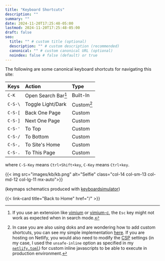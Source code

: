 ```yaml
---
title: "Keyboard Shortcuts"
description: ""
summary: ""
date: 2024-11-20T17:25:48-05:00
lastmod: 2024-11-20T17:25:48-05:00
draft: false
seo:
  title: "" # custom title (optional)
  description: "" # custom description (recommended)
  canonical: "" # custom canonical URL (optional)
  noindex: false # false (default) or true
---
```


The following are some canonical keyboard shortcuts for navigating this site:

| Keys    | Action              | Type       |
| :------ | :------------------ | :--------- |
| `C-K`   | Open Search Bar[^1] | Built-In   |
| `C-S-\` | Toggle Light/Dark   | Custom[^2] |
| `C-S-[` | Back One Page       | Custom     |
| `C-S-]` | Next One Page       | Custom     |
| `C-S-'` | To Top              | Custom     |
| `C-S-/` | To Bottom           | Custom     |
| `C-S-,` | To Site's Home      | Custom     |
| `C-S-.` | To This Page        | Custom     |

where `C-S-Key` means `Ctrl+Shift+key`, `C-Key` means `Ctrl+key`.

[^1]: If you use an extension like [vimium](https://github.com/philc/vimium) or [vimium-c](https://github.com/gdh1995/vimium-c), the `Esc` key might not work as expected when in search mode.

[^2]: In case you are also using doks and are wondering how to add custom shortcuts, you can see my simple implementation [here](https://github.com/ZebraAlgebra/portfolio-website/blob/main/layouts/partials/head/script-header.html). If you are hosting on Netlify, you would also need to modify the [CSP](https://developer.mozilla.org/en-US/docs/Web/HTTP/CSP) settings (in my case, I used the `unsafe-inline` option as specified in my [`netlify.toml`](https://github.com/ZebraAlgebra/portfolio-website/blob/main/netlify.toml#L43)) for custom inline javascripts to be able to execute in production environment.

{{< img src="images/kb/kb.png" alt="Selfie" class="col-14 col-sm-13 col-md-12 col-lg-11 mx-auto">}}

(keymaps schematics produced with [keyboardsimulator](https://keyboardsimulator.xyz/))

{{< link-card title="Back to Home" href="/" >}}
